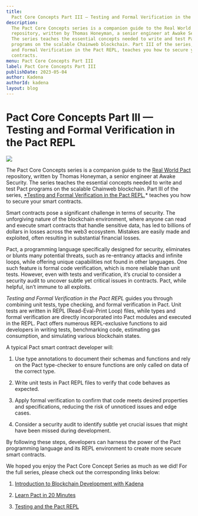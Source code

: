 ```yaml
---
title:
  Pact Core Concepts Part III — Testing and Formal Verification in the Pact REPL
description:
  The Pact Core Concepts series is a companion guide to the Real World Pact
  repository, written by Thomas Honeyman, a senior engineer at Awake Security.
  The series teaches the essential concepts needed to write and test Pact
  programs on the scalable Chainweb blockchain. Part III of the series, Testing
  and Formal Verification in the Pact REPL, teaches you how to secure your smart
  contracts.
menu: Pact Core Concepts Part III
label: Pact Core Concepts Part III
publishDate: 2023-05-04
author: Kadena
authorId: kadena
layout: blog
---
```


# Pact Core Concepts Part III — Testing and Formal Verification in the Pact REPL

![](/assets/blog/1_ZsQEhEAHC5wr3oj_kODDng.webp)

The Pact Core Concepts series is a companion guide to the
[Real World Pact](https://github.com/thomashoneyman/real-world-pact) repository,
written by Thomas Honeyman, a senior engineer at Awake Security. The series
teaches the essential concepts needed to write and test Pact programs on the
scalable Chainweb blockchain. Part III of the series,
[\*Testing and Formal Verification in the Pact REPL](https://github.com/thomashoneyman/real-world-pact/blob/main/00-core-concepts/03-Testing-In-The-Pact-REPL.md),\*
teaches you how to secure your smart contracts.

Smart contracts pose a significant challenge in terms of security. The
unforgiving nature of the blockchain environment, where anyone can read and
execute smart contracts that handle sensitive data, has led to billions of
dollars in losses across the web3 ecosystem. Mistakes are easily made and
exploited, often resulting in substantial financial losses.

Pact, a programming language specifically designed for security, eliminates or
blunts many potential threats, such as re-entrancy attacks and infinite loops,
while offering unique capabilities not found in other languages. One such
feature is formal code verification, which is more reliable than unit tests.
However, even with tests and verification, it’s crucial to consider a security
audit to uncover subtle yet critical issues in contracts. Pact, while helpful,
isn’t immune to all exploits.

_Testing and Formal Verification in the Pact REPL_ guides you through combining
unit tests, type checking, and formal verification in Pact. Unit tests are
written in REPL (Read-Eval-Print Loop) files, while types and formal
verification are directly incorporated into Pact modules and executed in the
REPL. Pact offers numerous REPL-exclusive functions to aid developers in writing
tests, benchmarking code, estimating gas consumption, and simulating various
blockchain states.

A typical Pact smart contract developer will:

1.  Use type annotations to document their schemas and functions and rely on the
    Pact type-checker to ensure functions are only called on data of the correct
    type.

2.  Write unit tests in Pact REPL files to verify that code behaves as expected.

3.  Apply formal verification to confirm that code meets desired properties and
    specifications, reducing the risk of unnoticed issues and edge cases.

4.  Consider a security audit to identify subtle yet crucial issues that might
    have been missed during development.

By following these steps, developers can harness the power of the Pact
programming language and its REPL environment to create more secure smart
contracts.

We hoped you enjoy the Pact Core Concept Series as much as we did! For the full
series, please check out the corresponding links below:

1.  [Introduction to Blockchain Development with Kadena](https://github.com/thomashoneyman/real-world-pact/blob/main/00-core-concepts/01-Introduction.md)

2.  [Learn Pact in 20 Minutes](https://github.com/thomashoneyman/real-world-pact/blob/main/00-core-concepts/02-Pact-In-20-Minutes.md)

3.  [Testing and the Pact REPL](https://github.com/thomashoneyman/real-world-pact/blob/main/00-core-concepts/03-Testing-In-The-Pact-REPL.md)
